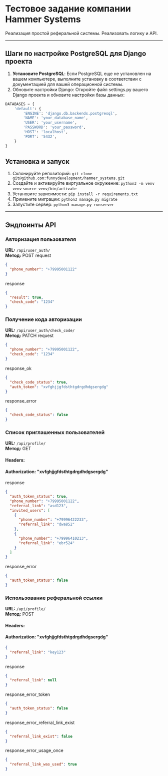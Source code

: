 # Тестовое задание компании Hammer Systems

Реализация простой реферальной системы. Реализовать логику и API.

---
## Шаги по настройке PostgreSQL для Django проекта
1. **Установите PostgreSQL**: Если PostgreSQL еще не установлен на вашем компьютере, выполните установку в соответствии с документацией для вашей операционной системы.
2. Обновите настройки Django: Откройте файл settings.py вашего Django проекта и обновите настройки базы данных:

```python
DATABASES = {
    'default': {
        'ENGINE': 'django.db.backends.postgresql',
        'NAME': 'your_database_name',
        'USER': 'your_username',
        'PASSWORD': 'your_password',
        'HOST': 'localhost',
        'PORT': '5432',
    }
}
```
## Установка и запуск
1. Склонируйте репозиторий: 
`git clone git@github.com:funnydevelopment/hammer_systems.git`
2. Создайте и активируйте виртуальное окружение:
`python3 -m venv venv`
`source venv/bin/activate`
3. Установите зависимости:
`pip install -r requirements.txt`
4. Примените миграции:
`python3 manage.py migrate`
5. Запустите сервер:
`python3 manage.py runserver`

---
## Эндпоинты API

### Авторизация пользователя
**URL:** `/api/user_auth/`  
**Метод:** POST
request
```json
{
  "phone_number": "+79995001122"
}
```
response
```json
{
  "result": true,
  "check_code": "1234"
}
```

### Получение кода авторизации
**URL:** `/api/user_auth/check_code/`  
**Метод:** PATCH
request
```json
{
  "phone_number": "+79995001122",
  "check_code": "1234"
}
```
response_ok
```json
{
  "check_code_status": true,
  "auth_token": "xvfghjjgfdsthtgdrgdhdgsergdg"
}
```
response_error
```json
{
  "check_code_status": false
}
```

### Список приглашенных пользователей
**URL:** `/api/profile/`  
**Метод:** GET
#### Headers:
#### Authorization: "xvfghjjgfdsthtgdrgdhdgsergdg"
response
```json
{
  "auth_token_status": true,
  "phone_number": "+79995001122",
  "referral_link": "asd123",
  "invited_users": [ 
    {
      "phone_number": "+79996422233",
      "referral_link": "dwa852"
    },
    {
      "phone_number": "+79996410213",
      "referral_link": "ebr524"
    }
  ]
}
```
response_error
```json
{
  "auth_token_status": false
}
```
### Использование реферальной ссылки
**URL:** `/api/profile/`  
**Метод:** POST
#### Headers:
#### Authorization: "xvfghjjgfdsthtgdrgdhdgsergdg"
```json
{
  "referral_link": "key123"
}
```
response
```json
{
  "referral_link": null
}
```
response_error_token
```json
{
  "auth_token_status": false
}
```
response_error_referral_link_exist
```json
{
  "referral_link_exist": false
}
```
response_error_usage_once
```json
{
  "referral_link_was_used": true
}
```
